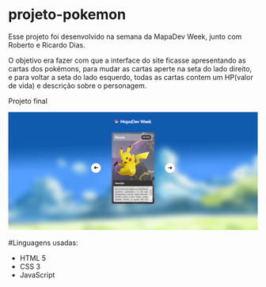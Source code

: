# projeto-pokemon

Esse projeto foi desenvolvido na semana da MapaDev Week, junto com Roberto e Ricardo Dias.

O objetivo era fazer com que a interface do site ficasse apresentando as cartas dos pokémons, para mudar as cartas aperte na seta do lado direito, e para voltar a seta do lado esquerdo, todas as cartas contem um HP(valor de vida) e descrição sobre o personagem.

 Projeto final
  
![Captura de Tela (300)](https://github.com/Fernando-Oliver/projeto-pokemon/blob/main/src/imagens/Captura%20de%20Tela%20(309).png)


 
#Linguagens usadas:

- HTML 5
- CSS 3
- JavaScript
